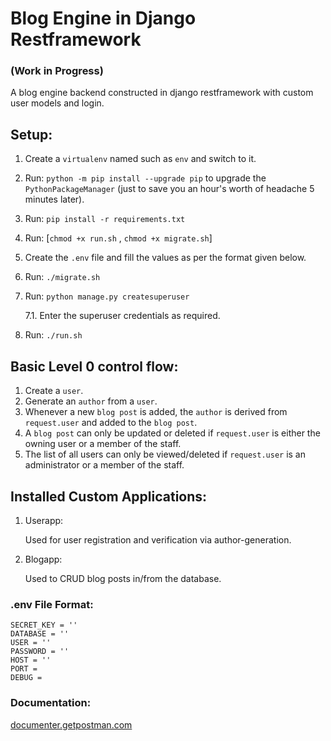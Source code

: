 # Blog Engine in Django Restframework 
### (Work in Progress)


<p>
A blog engine backend constructed in django restframework with custom user models and login.
</p>

## Setup:

1. Create a ```virtualenv``` named such as ```env``` and switch to it.
2. Run: ```python -m pip install --upgrade pip``` to upgrade the ```PythonPackageManager``` (just to save you an hour's worth of headache 5 minutes later).
3. Run: ```pip install -r requirements.txt```
4. Run: [```chmod +x run.sh``` , ```chmod +x migrate.sh```]
5. Create the ```.env``` file and fill the values as per the format given below.
6. Run: ```./migrate.sh```
7. Run: ```python manage.py createsuperuser```

    7.1. Enter the superuser credentials as required.
8. Run: ```./run.sh```

## Basic Level 0 control flow:

1. Create a ```user```.
2. Generate an ```author``` from a ```user```.
3. Whenever a new ```blog post``` is added, the ```author``` is derived from ```request.user``` and added to the ```blog post```.
4. A ```blog post``` can only be updated or deleted if ```request.user``` is either the owning user or a member of the staff.
5. The list of all users can only be viewed/deleted if ```request.user``` is an administrator or a member of the staff.

## Installed Custom Applications:

1. Userapp:

    Used for user registration and verification via author-generation.

2. Blogapp:

    Used to CRUD blog posts in/from the database.

### .env File Format:

```
SECRET_KEY = ''
DATABASE = ''
USER = ''
PASSWORD = ''
HOST = ''
PORT = 
DEBUG = 
```

### Documentation:

[documenter.getpostman.com](https://documenter.getpostman.com/view/17779018/UVXnFtk8)